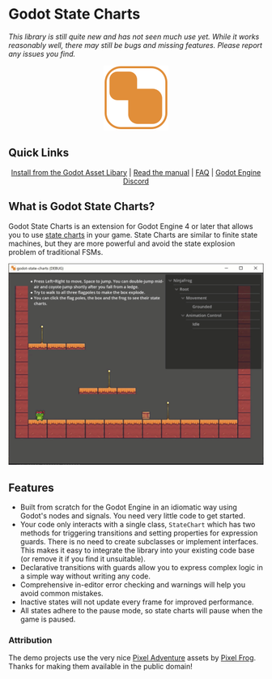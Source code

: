 # Godot State Charts

_This library is still quite new and has not seen much use yet. While it works reasonably well, there may still be bugs and missing features. Please report any issues you find._

<!--suppress HtmlDeprecatedAttribute -->
<p align="center"><img height="128" src="icon.svg" width="128"/></p>

## Quick Links

<p align="center">
  <a href="https://TODO">Install from the Godot Asset Libary</a> | 
  <a href="manual/manual.md">Read the manual</a> |
  <a href="manual/faq.md">FAQ</a> |
  <a href="https://discord.gg/4JBkykG">Godot Engine Discord</a>
</p>

## What is Godot State Charts?

Godot State Charts is an extension for Godot Engine 4 or later that allows you to use [state charts](https://statecharts.dev) in your game. State Charts are similar to finite state machines, but they are more powerful and avoid the state explosion problem of traditional FSMs. 


<p align="center">
  <img src="manual/demo_video.gif" alt="Example of State Charts in action">
</p>

## Features

- Built from scratch for the Godot Engine in an idiomatic way using Godot's nodes and signals. You need very little code to get started.
- Your code only interacts with a single class, `StateChart` which has two methods for triggering transitions and setting properties for expression guards. There is no need to create subclasses or implement interfaces. This makes it easy to integrate the library into your existing code base (or remove it if you find it unsuitable).
- Declarative transitions with guards allow you to express complex logic in a simple way without writing any code.
- Comprehensive in-editor error checking and warnings will help you avoid common mistakes.
- Inactive states will not update every frame for improved performance.
- All states adhere to the pause mode, so state charts will pause when the game is paused.


### Attribution

The demo projects use the very nice [Pixel Adventure](https://pixelfrog-assets.itch.io/pixel-adventure-1) assets by [Pixel Frog](https://pixelfrog-assets.itch.io/). Thanks for making them available in the public domain!
